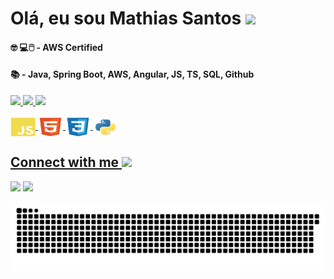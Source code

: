 # Olá, eu sou Mathias Santos <img src=https://raw.githubusercontent.com/TheDudeThatCode/TheDudeThatCode/master/Assets/gandalf_parrot.gif width="30">

<h4>🤓 💻🖱️ - AWS Certified</h4>
<h4>📚 - Java, Spring Boot, AWS, Angular, JS, TS, SQL, Github</h4>
 <div>
  <a href="https://github.com/Mathias-Santos">
  <img height="180em" src="https://github-readme-stats.vercel.app/api?username=mathiasStark&show_icons=true&theme=dark&include_all_commits=true&count_private=true"/>
  <img height="180em" src="https://github-readme-stats.vercel.app/api/top-langs/?username=mathiasStark&layout=compact&langs_count=7&theme=dark"/>
    <img src=https://raw.githubusercontent.com/TheDudeThatCode/TheDudeThatCode/master/Assets/Developer.gif width="110">
  
</div>
  
<div style="display: inline_block"><br>
  <img align="center" alt="Mathias-Js" height="30" width="40" src="https://raw.githubusercontent.com/devicons/devicon/master/icons/javascript/javascript-plain.svg">
  <img align="center" alt="Mathias-HTML" height="30" width="40" src="https://raw.githubusercontent.com/devicons/devicon/master/icons/html5/html5-original.svg">
  <img align="center" alt="Mathias-CSS" height="30" width="40" src="https://raw.githubusercontent.com/devicons/devicon/master/icons/css3/css3-original.svg">
  <img align="center" alt="Mathias-Python" height="30" width="40" src="https://raw.githubusercontent.com/devicons/devicon/master/icons/python/python-original.svg">
</div>
 
  ##
  
  <div>
   <h2>Connect with me <img src=https://raw.githubusercontent.com/TheDudeThatCode/TheDudeThatCode/master/Assets/Handshake.gif width="70"></h2>
  <a href = "mailto:pgo.mathias@gmail.com"><img src="https://img.shields.io/badge/-Gmail-%23333?style=for-the-badge&logo=gmail&logoColor=white" target="_blank"></a>
  <a href="https://www.linkedin.com/in/mathias-santos" target="_blank"><img src="https://img.shields.io/badge/-LinkedIn-%230077B5?style=for-the-badge&logo=linkedin&logoColor=white" target="_blank"></a>       
  </div>
 
 ![Snake animation](https://github.com/mathiasStark/mathiasStark/blob/output/github-contribution-grid-snake.svg)
  


